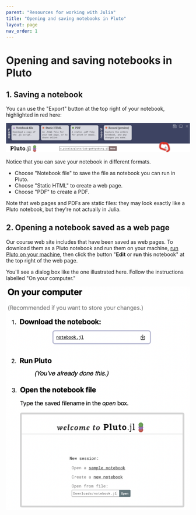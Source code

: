 ```yaml
---
parent: "Resources for working with Julia"
title: "Opening and saving notebooks in Pluto"
layout: page
nav_order: 1
---
```



# Opening and saving notebooks in Pluto


## 1. Saving a notebook

You can use the "Export" button at the top right of your notebook, highlighted in red here:

![](./dl-options2.png)    

Notice that you can save your notebook in different formats. 

- Choose "Notebook file" to save the file as notebook you can run in Pluto.
- Choose "Static HTML" to create a web page.
- Choose "PDF" to create a PDF.

Note that web pages and PDFs are static files: they may look exactly like a Pluto notebook, but they're not actually in Julia.


## 2. Opening a notebook saved as a web page

Our course web site includes that have been saved as web pages.  To download them as a Pluto notebook and run them on your machine, [run Pluto on your machine](../), then click the button  "**Edit** or **run** this notebook" at the top right of the web page.

You'll see a dialog box like the one illustrated here.  Follow the instructions labelled "On your computer."

![](./pluto-nb.png)
